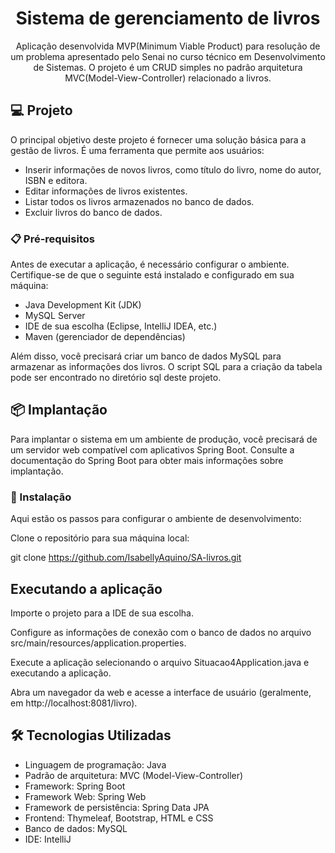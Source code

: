 <h1 align="center"> Sistema de gerenciamento de livros </h1>

<p align="center">Aplicação desenvolvida MVP(Minimum Viable Product) para resolução de um problema apresentado pelo Senai no curso técnico em Desenvolvimento de Sistemas. O projeto é um CRUD simples no padrão arquitetura MVC(Model-View-Controller) relacionado a livros.
 <br/>
</p>


## 💻 Projeto

O principal objetivo deste projeto é fornecer uma solução básica para a gestão de livros. É uma ferramenta que permite aos usuários:

- Inserir informações de novos livros, como título do livro, nome do autor, ISBN e editora.
- Editar informações de livros existentes.
- Listar todos os livros armazenados no banco de dados.
- Excluir livros do banco de dados.



### 📋 Pré-requisitos

Antes de executar a aplicação, é necessário configurar o ambiente. Certifique-se de que o seguinte está instalado e configurado em sua máquina:

- Java Development Kit (JDK)
- MySQL Server
- IDE de sua escolha (Eclipse, IntelliJ IDEA, etc.)
- Maven (gerenciador de dependências)

Além disso, você precisará criar um banco de dados MySQL para armazenar as informações dos livros. O script SQL para a criação da tabela pode ser encontrado no diretório sql deste projeto.

## 📦 Implantação

Para implantar o sistema em um ambiente de produção, você precisará de um servidor web compatível com aplicativos Spring Boot. Consulte a documentação do Spring Boot para obter mais informações sobre implantação.


### 🔧 Instalação

Aqui estão os passos para configurar o ambiente de desenvolvimento:

Clone o repositório para sua máquina local:

git clone https://github.com/IsabellyAquino/SA-livros.git

## Executando a aplicação

Importe o projeto para a IDE de sua escolha.

Configure as informações de conexão com o banco de dados no arquivo src/main/resources/application.properties.

Execute a aplicação selecionando o arquivo Situacao4Application.java e executando a aplicação.

Abra um navegador da web e acesse a interface de usuário (geralmente, em http://localhost:8081/livro).


## 🛠️ Tecnologias Utilizadas

- Linguagem de programação: Java
- Padrão de arquitetura: MVC (Model-View-Controller)
- Framework: Spring Boot
- Framework Web: Spring Web
- Framework de persistência: Spring Data JPA
- Frontend: Thymeleaf, Bootstrap, HTML e CSS
- Banco de dados: MySQL
- IDE: IntelliJ
